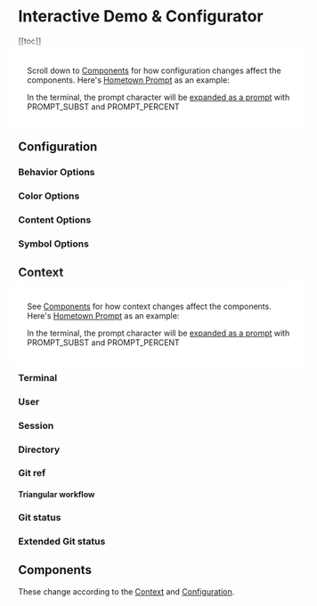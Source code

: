 # Interactive Demo & Configurator

[[toc]]

<div style="
  background: white;
  box-shadow: 0 0 1rem 1rem white;
  padding: 0.5rem 1rem;
  position: sticky; 
  top: var(--navbar-height);
">

Scroll down to [Components](#components) for how configuration changes affect the components. Here's [Hometown Prompt](https://github.com/olets/hometown-prompt) as an example:

  <PromptComponent/>

In the terminal, the prompt character will be [expanded as a prompt](https://zsh.sourceforge.io/Doc/Release/Prompt-Expansion.html) with PROMPT_SUBST and PROMPT_PERCENT

</div>

## Configuration

<ResetOptionsComponent/>

### Behavior Options

<OptionsConfigurationComponent group="behavior"/>

### Color Options

<OptionsConfigurationComponent group="color"/>

### Content Options

<OptionsConfigurationComponent group="content"/>

### Symbol Options

<OptionsConfigurationComponent group="symbol"/>

<ResetOptionsComponent/>

<ConfigComponent/>

## Context

<div style="
  background: white;
  box-shadow: 0 0 1rem 1rem white;
  padding: 0.5rem 1rem;
  position: sticky; 
  top: var(--navbar-height);
">

See [Components](./components.md) for how context changes affect the components. Here's [Hometown Prompt](https://github.com/olets/hometown-prompt) as an example:

<PromptComponent/>

In the terminal, the prompt character will be [expanded as a prompt](https://zsh.sourceforge.io/Doc/Release/Prompt-Expansion.html) with PROMPT_SUBST and PROMPT_PERCENT

</div>

### Terminal

<ContextConfigurationComponent group="Terminal"/>

### User

<ContextConfigurationComponent group="User"/>

### Session

<ContextConfigurationComponent group="Session"/>

### Directory

<ContextConfigurationComponent group="Directory"/>

### Git ref

<ContextConfigurationComponent group="Git ref"/>

#### Triangular workflow

<ContextConfigurationComponent group="Git push ref"/>

### Git status

<ContextConfigurationComponent group="Git status"/>

### Extended Git status

<ContextConfigurationComponent group="Extended Git status"/>

## Components

These change according to the [Context](./context.md) and [Configuration](./configuration.md).

<ComponentsListComponent/>
